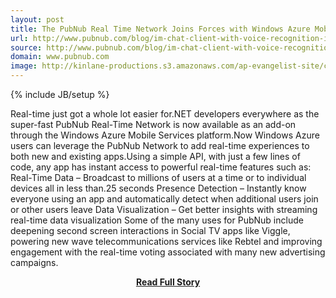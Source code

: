 ```yaml
---
layout: post
title: The PubNub Real Time Network Joins Forces with Windows Azure Mobile Services Platform
url: http://www.pubnub.com/blog/im-chat-client-with-voice-recognition-in-the-browser/
source: http://www.pubnub.com/blog/im-chat-client-with-voice-recognition-in-the-browser/
domain: www.pubnub.com
image: http://kinlane-productions.s3.amazonaws.com/ap-evangelist-site/curated/screenshots/9352_api500_com.png
---
```

{% include JB/setup %}<p>Real-time just got a whole lot easier for.NET developers everywhere as the super-fast PubNub Real-Time Network is now available as an add-on through the Windows Azure Mobile Services platform.Now Windows Azure users can leverage the PubNub Network to add real-time experiences to both new and existing apps.Using a simple API, with just a few lines of code, any app has instant access to powerful real-time features such as: Real-Time Data – Broadcast to millions of users at a time or to individual devices all in less than.25 seconds Presence Detection – Instantly know everyone using an app and automatically detect when additional users join or other users leave Data Visualization – Get better insights with streaming real-time data visualization Some of the many uses for PubNub include deepening second screen interactions in Social TV apps like Viggle, powering new wave telecommunications services like Rebtel and improving engagement with the real-time voting associated with many new advertising campaigns.</p>
<center><p><a href="http://www.pubnub.com/blog/im-chat-client-with-voice-recognition-in-the-browser/" style='padding:25px; font-sze:18px; font-weight: bold;'>Read Full Story</a></p></center>
